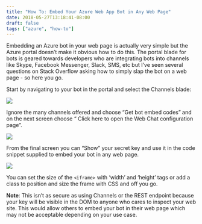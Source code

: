 ```yaml
---
title: "How To: Embed Your Azure Web App Bot in Any Web Page"
date: 2018-05-27T13:18:41-08:00
draft: false
tags: ["azure", "how-to"]
---
```


Embedding an Azure bot in your web page is actually very simple but the Azure portal doesn’t make it obvious how to do this. The portal blade for bots is geared towards developers who are integrating bots into channels like Skype, Facebook Messenger, Slack, SMS, etc but I’ve seen several questions on Stack Overflow asking how to simply slap the bot on a web page - so here you go.

Start by navigating to your bot in the portal and select the Channels blade:

![](/posts/embed-your-Azure-web-app-bot-in-any-web-page/1.png)

Ignore the many channels offered and choose “Get bot embed codes” and on the next screen choose “ Click here to open the Web Chat configuration page”.

![](/posts/embed-your-Azure-web-app-bot-in-any-web-page/2.png)

From the final screen you can “Show” your secret key and use it in the code snippet supplied to embed your bot in any web page.

![](/posts/embed-your-Azure-web-app-bot-in-any-web-page/3.png)

You can set the size of the `<iframe>` with ‘width’ and ‘height’ tags or add a class to position and size the frame with CSS and off you go.

**Note**: This isn’t as secure as using Channels or the REST endpoint because your key will be visible in the DOM to anyone who cares to inspect your web site. This would allow others to embed your bot in their web page which may not be acceptable depending on your use case.
